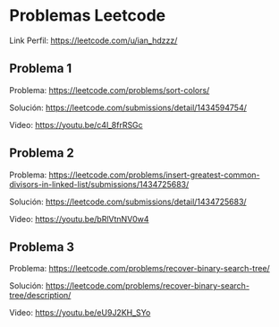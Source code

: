 # Problemas Leetcode
Link Perfil: https://leetcode.com/u/ian_hdzzz/

## Problema 1
Problema: https://leetcode.com/problems/sort-colors/ 
>
Solución: https://leetcode.com/submissions/detail/1434594754/
>
Video: https://youtu.be/c4l_8frRSGc

## Problema 2
Problema: https://leetcode.com/problems/insert-greatest-common-divisors-in-linked-list/submissions/1434725683/
> 
Solución: https://leetcode.com/submissions/detail/1434725683/ 
>
Video: https://youtu.be/bRlVtnNV0w4 

## Problema 3
Problema: https://leetcode.com/problems/recover-binary-search-tree/ 
>
Solución: https://leetcode.com/problems/recover-binary-search-tree/description/ 
>
Video: https://youtu.be/eU9J2KH_SYo 


